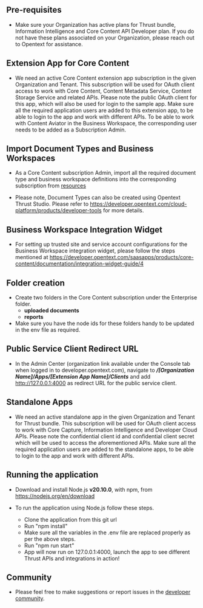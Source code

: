 
## Pre-requisites

- Make sure your Organization has active plans for Thrust bundle, Information Intelligence and Core Content API Developer plan. If you do not have these plans associated on your Organization, please reach out to Opentext for assistance. 

## Extension App for Core Content

- We need an active Core Content extension app subscription in the given Organization and Tenant. This subscription will be used for OAuth client access to work with Core Content, Content Metadata Service, Content Storage Service and  related APIs. Please note the public OAuth client for this app, which will also be used for login to the sample app. Make sure all the required application users are added to this extension app, to be able to login to the app and work with different APIs. To be able to work with Content Aviator in the Business Workspace, the corresponding user needs to be added as a Subscription Admin.

## Import Document Types and Business Workspaces
- As a Core Content subscription Admin, import all the required document type and business workspace definitions into the corresponding subscription from [resources](https://github.com/opentext/supply-chain-traceability/blob/main/resources/core_content)

- Please note,  Document Types can also be created using Opentext Thrust Studio. Please refer to https://developer.opentext.com/cloud-platform/products/developer-tools for more details. 

## Business Workspace Integration Widget
- For setting up trusted site and service account configurations for the Business Workspace integration widget, please follow the steps mentioned at https://developer.opentext.com/saasapps/products/core-content/documentation/integration-widget-guide/4 

## Folder creation 
- Create two folders in the Core Content subscription under the Enterprise folder.
	- **uploaded documents**
	- **reports**
- Make sure you have the node ids for these folders handy to be updated in the env file as required.   

## Public Service Client Redirect URL
- In the Admin Center (organization link available under the Console tab when logged in to developer.opentext.com), navigate to ***/[Organization Name]/Apps/[Extension App Name]/Clients*** and add http://127.0.0.1:4000  as redirect URL for the public service client.

## Standalone Apps
- We need an active standalone app in the given Organization and Tenant for Thrust bundle. This subscription will be used for OAuth client access to work with Core Capture, Information Intelligence and Developer Cloud APIs. Please note the confidential client id and confidential client secret which will be used to access the aforementioned APIs. Make sure all the required application users are added to the standalone apps, to be able to login to the app and work with different APIs. 

## Running the application
- Download and install Node.js **v20.10.0**, with npm, from https://nodejs.org/en/download

- To run the application using Node.js follow these steps.

	- Clone the application from this git url 
	- Run "npm install"
	- Make sure all the variables in the .env file are replaced properly as per the above steps.
	- Run "npm run start"
	- App will now run on 127.0.0.1:4000, launch the app to see different Thrust APIs and integrations in action! 

## Community 
- Please feel free to make suggestions or report issues in the [developer community](https://forums.opentext.com/forums/developer/categories/im-dev-tools).